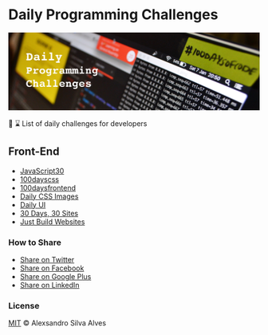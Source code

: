 # Daily Programming Challenges 

![Cover: Daily Programming Challenges](./dpc-cover.jpg)

:running: :hourglass: List of daily challenges for developers

## Front-End

 - [JavaScript30](https://javascript30.com/)
 - [100dayscss](https://100dayscss.com/)
 - [100daysfrontend](http://100daysfrontend.com/)
 - [Daily CSS Images](http://dailycssimages.com/)
 - [Daily UI](http://www.dailyui.co/)
 - [30 Days, 30 Sites](http://www.subscribepage.com/30days30sites)
 - [Just Build Websites](https://github.com/melanierichards/just-build-websites)
 

### How to Share
- [Share on Twitter](http://twitter.com/home?status=https://github.com/AlexsandroSA/daily-programming-challenges)
- [Share on Facebook](http://www.facebook.com/sharer/sharer.php?s=100&p[url]=https://github.com/AlexsandroSA/daily-programming-challenges&p[images][0]=&p[title]=Daily%20Programming%20Challenges&p[summary]=)
- [Share on Google Plus](https://plus.google.com/share?url=https://github.com/AlexsandroSA/daily-programming-challenges)
- [Share on LinkedIn](http://www.linkedin.com/shareArticle?mini=true&url=https://github.com/AlexsandroSA/daily-programming-challenges&title=Free%20Programming%20Books&summary=&source=)

### License

[MIT](https://github.com/AlexsandroSA/daily-programming-challenges/blob/master/LICENSE) © Alexsandro Silva Alves
